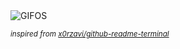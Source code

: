 <div align="justify">
<picture>
    <source media="(prefers-color-scheme: dark)" srcset="https://i.ibb.co/s28xwSj/output-gif.gif">
    <source media="(prefers-color-scheme: light)" srcset="https://i.ibb.co/s28xwSj/output-gif.gif">
    <img alt="GIFOS" src="https://i.ibb.co/s28xwSj/output-gif.gif">
</picture>

<sub><i>inspired from [x0rzavi/github-readme-terminal](https://github.com/x0rzavi/github-readme-terminal)</i></sub>

</div>

<!-- Image deletion URL: https://ibb.co/g3kqT1y/ee8c9e4a36dd7c7a951353dec2f18b18 -->